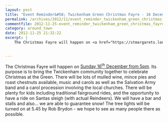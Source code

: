 ```yaml
---
layout: post
title: "Event Reminder&#58; Twickenham Green Christmas Fayre - 16 December 2012"
permalink: /archives/2012/11/event_reminder_twickenham_green_christmas_fayre_16.html
commentfile: 2012-11-25-event_reminder_twickenham_green_christmas_fayre_16
category: around_town
date: 2012-11-25 21:32:22
excerpt: |
    The Christmas Fayre will happen on <a href="https://stmargarets.london/event/fair/200705143692.">Sunday 16<sup>th</sup> December from 5pm</a> Its purpose is to bring the Twickenham community together to celebrate Christmas at the Green. There will be lots of mulled wine, mince pies and roast chestnuts available, music and carols as well as the Salvation Army band and a carol procession involving the local churches. There will be plenty for kids including traditional fairground rides, and the opportunity to have a ride on Santas sleigh (with actual Reindeers). We will have a bar and stalls and also... we are able to guarantee snow! The tree lights will be turned on at 5.45 by Rob Brydon - we hope to see as many people there as possible.
    

---
```


The Christmas Fayre will happen on [Sunday 16<sup>th</sup> December from 5pm](https://stmargarets.london/event/fair/200705143692). Its purpose is to bring the Twickenham community together to celebrate Christmas at the Green. There will be lots of mulled wine, mince pies and roast chestnuts available, music and carols as well as the Salvation Army band and a carol procession involving the local churches. There will be plenty for kids including traditional fairground rides, and the opportunity to have a ride on Santas sleigh (with actual Reindeers). We will have a bar and stalls and also... we are able to guarantee snow! The tree lights will be turned on at 5.45 by Rob Brydon - we hope to see as many people there as possible.
